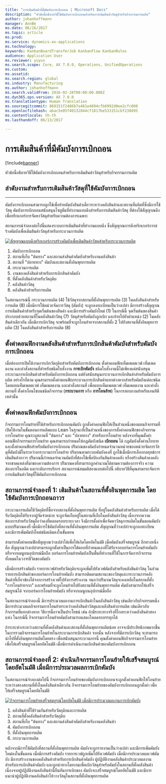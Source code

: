 ```yaml
---
title: "การเติมสินค้าที่มีคัมบังการเบิกถอน | Microsoft Docs"
description: "หัวข้อนี้อธิบายวิธีใช้คัมบังการเบิกถอนสำหรับการเติมสินค้าวัสดุสำหรับกิจกรรมการผลิต"
author: johanhoffmann
manager: AnnBe
ms.date: 06/16/2017
ms.topic: article
ms.prod: 
ms.service: dynamics-ax-applications
ms.technology: 
keywords: KanbanBoardTransferJob KanbanFlow KanbanRules
audience: Application User
ms.reviewer: yuyus
ms.search.scope: Core, AX 7.0.0, Operations, UnifiedOperations
ms.custom: 
ms.assetid: 
ms.search.region: global
ms.industry: Manufacturing
ms.author: johanhoffmann
ms.search.validFrom: 2016-02-28T00:00:00.000Z
ms.dyn365.ops.version: AX 7.0.0
ms.translationtype: Human Translation
ms.sourcegitcommit: 869151f2486b7a481e4694cfb6992d0ee2cfc008
ms.openlocfilehash: abac5e05f40132844cf1817be533151cbf238d95
ms.contentlocale: th-th
ms.lasthandoff: 06/13/2017

---
```


# <a name="replenishment-with-withdrawal-kanbans"></a>การเติมสินค้าที่มีคัมบังการเบิกถอน

[!include[banner](../includes/banner.md)]


หัวข้อนี้อธิบายวิธีใช้คัมบังการเบิกถอนสำหรับการเติมสินค้าวัสดุสำหรับกิจกรรมการผลิต

## <a name="workflow-for-material-replenishment-that-uses-the-withdrawal-kanban"></a>ลำดับงานสำหรับการเติมสินค้าวัสดุที่ใช้คัมบังการเบิกถอน
-------------------------------------------------------------------

คัมบังการเบิกถอนสามารถถูกใช้เพื่อย้ายคัมบังสินค้าเดี่ยวระหว่างคลังสินค้าและสถานที่ผลิตที่ซึ่งมีการใช้วัสดุ คัมบังการเบิกถอนสนับสนุนโซลูชันที่ทำงานแบบดึงสำหรับการเติมสินค้าวัสดุ ที่ต้องใช้สัญญาณดึงเพื่อทริกเกอร์การจัดหาวัสดุสำหรับความต้องการเฉพาะ 

สถานการณ์จำลองต่อไปนี้แสดงระบบการเติมสินค้าที่ทำงานแบบดึง ซึ่งสัญญาณการดึงทริกเกอร์การสร้างคัมบังเพื่อเติมสินค้าวัสดุสำหรับกระบวนการผลิต 

[![สัญญาณแบบดึงทริกเกอร์การสร้างคัมบังเพื่อเติมสินค้าวัสดุสำหรับกระบวนการผลิต](./media/material-replenishment-with-withdrawal-kanban.png)](./media/material-replenishment-with-withdrawal-kanban.png)

1.  คัมบังการเบิกถอน
2.  สถานที่เก็บ "ต้นทาง" และสถานส่งสินค้าคัมบังสำหรับงานคลังสินค้า
3.  สถานที่ "ปลายทาง" คัมบังและสถานตั้งอินพุทการผลิต
4.  กระบวนการผลิต
5.  งานของคลังสินค้าสำหรับการเบิกสินค้าคัมบัง
6.  ที่ตั้งคลังสินค้าสำหรับวัตถุดิบ
7.  คลังสินค้าวัสดุ
8.  คลังสินค้าสำหรับการผลิต

ในสถานการณ์นี้ กระบวนการผลิต (4) ใช้วัสดุจากสถานที่ตั้งอินพุทการผลิต (3) ในคลังสินค้าสำหรับการผลิต (8) เมื่อมีการใช้หน่วยจัดการวัสดุ (คัมบัง) จะถูกลงทะเบียนเป็นว่างเปล่า มีการสร้างสัญญาณการเติมสินค้าสำหรับจุดเริ่มต้นของสินค้า และมีการสร้างคัมบังใหม่ (1) ในกรณีนี้ จุดเริ่มต้นของสินค้าประกอบด้วยสถานที่ในคลังสินค้าวัสดุ (7) วัสดุสำหรับคัมบังถูกเบิก และย้ายไปยังตำแหน่ง (2) ในคลังสินค้าเดียวกัน เมื่อมีการเบิกวัสดุ จะพร้อมที่จะถูกโอนย้ายจากสถานที่ตั้ง 2 ไปยังสถานที่ตั้งอินพุทการผลิต (3) ในคลังสินค้าสำหรับการผลิต (8)

## <a name="configure-warehouse-work-for-kanban-picking-for-the-withdrawal-kanban"></a>ตั้งค่าคอนฟิกงานคลังสินค้าสำหรับการเบิกสินค้าคัมบังสำหรับคัมบังการเบิกถอน

เมื่อต้องการเปิดใช้งานการเบิกวัตถุดิบสำหรับคัมบังการเบิกถอน ตั้งค่าคอนฟิกเท็มเพลตเวฟ เท็มเพลตงาน และคำสั่งสถานที่สำหรับชนิดใบสั่งงาน **การเบิกคัมบัง** ชนิดใบสั่งงานนี้ไม่เพียงแค่สนับสนุนกระบวนการเบิกสินค้าสำหรับคัมบังการเบิกถอน แต่ยังสนับสนุนกระบวนการเบิกสินค้าสำหรับคัมบังการผลิต อย่างไรก็ตาม คุณสามารถตั้งค่าตอนฟิกกระบวนการเบิกสินค้าแยกต่างหากสำหรับคัมบังแต่ละชนิด โดยแยกเท็มเพลตเวฟ เท็มเพลตงาน และคำสั่งสถานที่ เพื่อแยกเท็มเพลตเวฟ เท็มเพลตงาน และคำสั่งสถานที่ ตั้งค่าเงื่อนไขบนชนิดกิจกรรม (**กระบวนการ** หรือ **การโอนย้าย**) ในการสอบถามสำหรับเอนทิตีเหล่านั้น

## <a name="configure-the-withdrawal-kanban"></a>ตั้งค่าคอนฟิกคัมบังการเบิกถอน

กิจกรรมการโอนย้ายที่ใช้สำหรับการเบิกถอนคัมบัง ถูกตั้งค่าคอนฟิกให้เป็นส่วนหนึ่งของแผนกิจกรรมที่เปิดใช้งานในขั้นตอนการผลิตแบบ Lean ในฐานะที่เป็นส่วนหนึ่งของการตั้งค่าคอนฟิกของกิจกรรมการโอนย้าย คุณระบุสถานที่ "ต้นทาง" และ "ปลายทาง" สำหรับการโอนย้าย หลังจากที่คุณตั้งค่าคอนฟิกกิจกรรมการโอนย้าย คุณสามารถกำหนดให้กฎคัมบังชนิด **เบิกถอน** ได้ กฎคัมบังตั้งค่านโยบายและตั้งค่าคอนฟิกสำหรับคัมบังการเบิกถอน ปริมาณของคัมบังกำหนดจำนวนหน่วยของหน่วยจัดการวัสดุที่คัมบังมีในระหว่างกระบวนการโอนย้าย ปริมาณตามระบบคัมบังคงที่ ถูกใช้เมื่อมีการเลือกกลยุทธ์การเติมสินค้าถาวร ปริมาณนี้กำหนดจำนวนคัมบังที่ต้องใช้เพื่อป้องกันสินค้าคงคลัง หรือสร้างสินค้าคงคลัง จากขาดแหล่งที่มาของความต้องการ ปริมาณคงที่สามารถถูกคำนวณได้ตามความต้องการจริง ความต้องการในอดีต และระดับการบริการ สถานการณ์สมมติสองแบบต่อไปนี้ อธิบายวิธีที่คุณสามารถจัดการการเติมสินค้าวัสดุที่ใช้คัมบังการเบิกถอน

## <a name="scenario-1-replenish-a-production-input-location-by-using-a-fixed-withdrawal-kanban"></a>สถานการณ์จำลองที่ 1: เติมสินค้าในสถานที่ตั้งอินพุตการผลิต โดยใช้คัมบังการเบิกถอนถาวร

กระบวนการผลิตใช้วัตถุดิยที่ซื้อจากสถานที่ตั้งอินพุทการผลิต ที่อยู่ในคลังสินค้าสำหรับการผลิต เมื่อได้รับวัตถุดิบได้รับจากผู้จัดจำหน่าย จะถูกจัดเก็บอยู่ในสถานที่เก็บในคลังสินค้าวัสดุ เนื่องจากความต้องการสำหรับวัสดุถือว่าคงที่ตลอดรอบระยะเวลา จึงมีการตั้งค่าเพื่อจัดหาวัสดุการผลิตในขั้นตอนคัมบังแบบปริมาณคงที่ เมื่อมีการใช้คัมบังที่สถานที่ตั้งอินพุทการผลิต สัญญาณที่ว่างเปล่าจะถูกลงทะเบียน และมีการเพิ่มคัมบังใหม่ชนิดเดิมลงในขั้นตอน 

สามารถตั้งค่าคอนฟิกสัญญาณว่างเปล่าได้เพื่อให้เกิดโดยอัตโนมัติ เมื่อคัมบังเสร็จสมบูรณ์ อีกทางหนึ่งคือ สัญญาณว่างเปล่าสามารถถูกตั้งค่าเป็นการโต้ตอบที่กำหนดเองที่ได้รับจากบอร์ดการโอนย้ายคัมบัง หรือจากเมนูบนอุปกรณ์มือถือ บอร์ดการโอนย้ายคัมบังเป็นพื้นที่ทำงานที่ใช้ในการจัดการกิจกรรมทั้งหมดในวงจรชีวิตของคัมบัง 

เมื่อมีการสร้างคัมบัง รายการเวฟสำหรับวัตถุดิบจะถูกเพิ่มไปยังเวฟคัมบังสำหรับคลังสินค้าวัสดุ ในส่วนรายการเบิกสินค้าของบอร์ดการโอนย้ายคัมบัง สามารถติดตามสถานะของวัสดุและกระบวนการคลังสินค้าที่เกี่ยวข้องได้จากการสร้างเวฟไปยังการสร้างงาน จนกว่าปริมาณวัสดุจะคงเหลือในสถานที่ตั้ง "การโอนย้ายจาก" และพร้อมที่จะถูกโอนย้ายไปยังสถานที่ตั้งอินพุทการผลิต คัมบังสามารถให้เสร็จสมบูรณ์ได้ จากบอร์ดการโอนย้ายคัมบัง หรือจากเมนูบนอุปกรณ์มือถือ 

ในสถานการณ์จำลองนี้ มีการประมวลผลงานการเบิกสินค้าในคลังสินค้าวัสดุ เช่นเดียวกับกิจกรรมหนึ่ง มีการประมวลผลกิจกรรมการโอนย้ายระหว่างคลังสินค้าวัสดุและคลังสินค้าการผลิต เช่นเดียวกับกิจกรรมที่แยกต่างหาก วิธีการนี้อาจเป็นประโยชน์ เช่น ถ้ามีระยะทางจริงที่ไกลระหว่างคลังสินค้าสองแห่ง ในกรณีนี้ กิจกรรมการโอนย้ายคัมบังสามารถแสดงโหลดรถบรรทุกได้ 

ถ้าระยะห่างระหว่างสถานที่ตั้งคลังสินค้าและสถานที่ตั้งอินพุทการผลิตน้อย อาจจะมีประสิทธิภาพมากขึ้นในการรวมกิจกรรมการโอนย้ายในกระบวนการเบิกสินค้า จากนั้น หลังจากที่มีการเบิกวัสดุ จะสามารถนำไปที่ตั้งอินพุทการผลิตโดยตรง เพื่อสนับสนุนกระบวนการนี้ คุณตั้งค่าคอนฟิกกิจกรรมการโอนย้ายเพื่อให้เสร็จสมบูรณ์โดยอัตโนมัติ เมื่อมีการดำเนินงานเบิกสินค้าของคัมบังการเบิกถอน

## <a name="scenario-2-automatically-complete-the-transfer-activity-when-kanban-picking-work-is-processed"></a>สถานการณ์จำลองที่ 2: ดำเนินกิจกรรมการโอนย้ายให้เสร็จสมบูรณ์โดยอัตโนมัติ เมื่อมีการประมวลผลการเบิกคัมบัง

ในสถานการณ์จำลองต่อไปนี้ กิจกรรมการโอนย้ายของคัมบังการเบิกถอนจะถูกตั้งค่าคอนฟิกให้โอนย้ายระหว่างสองสถานที่ตั้งในคลังสินค้าเดียวกัน กิจกรรมการโอนย้ายของคัมบังการเบิกถอนถูกตั้งค่า เพื่อให้เสร็จสมบูรณ์โดยอัตโนมัติ 

[![กิจกรรมการโอนย้ายเสร็จสมบูรณ์โดยอัตโนมัติ เมื่อมีการประมวลผลงานการเบิกคัมบัง](./media/transfer-activities-when-processing-kanban-picking.png)](./media/transfer-activities-when-processing-kanban-picking.png)

1.  คลังสินค้าที่ใช้ร่วมกันสำหรับวัตถุดิบและการผลิต
2.  สถานที่ตั้งคลังสินค้าสำหรับวัตถุดิบ
3.  สถานที่เก็บ "ต้นทาง" และสถานส่งสินค้าคัมบังสำหรับงานคลังสินค้า
4.  คัมบังการเบิกถอน
5.  ที่ตั้งอินพุทการผลิต
6.  กระบวนการผลิต

หลังจากมีการใช้คัมบังที่สถานที่ตั้งอินพุทการผลิต คัมบังจะถูกรายงานเป็นว่างเปล่า และมีการเพิ่มคัมบังใหม่ลงในขั้นตอน เมื่อมีการสร้างคัมบัง รายการเวฟถูกเพิ่มไปยังเวฟคัมบัง เมื่อมีการประมวลผลเวฟคัมบัง มีการสร้างงานของคลังสินค้าสำหรับการเบิกสินค้าคัมบัง ผู้ปฏิบัติงานคลังสินค้าประมวลผลงานสำหรับการเบิกสินค้าคัมบัง และถูกนำทางโดยงานเพื่อเบิกวัสดุสำหรับคัมบังในสถานที่ตั้งคลังสินค้า เนื่องจากผู้ปฏิบัติงานคลังสินค้านี้ยืนยันการเบิกของ คัมบังจะเสร็จสมบูรณ์โดยอัตโนมัติ และมีการแนะนำผู้ปฏิบัติงานคลังสินค้าให้วางวัสดุในสถานที่ตั้งอินพุทการผลิต


